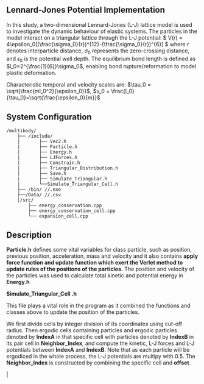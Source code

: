## Lennard-Jones Potential Implementation

In this study, a two-dimensional Lennard-Jones (L-J) lattice model is used to investigate the dynamic behaviour of elastic systems. The particles in the model interact on a triangular lattice through the L-J potential:
$
V(r) = 4\epsilon_0[(\frac{\sigma_0}{r})^{12}-(\frac{\sigma_0}{r})^{6}]
$
where *r* denotes interparticle distance, $\sigma_0$ represents the zero-crossing distance, and $\epsilon_0$ is the potential well depth. The equilibrium bond length is defined as $l_0=2^{\frac{1}{6}}\sigma_0$, enabling bond rupture/reformation to model plastic deformation.

Characteristic temporal and velocity scales are: $\tau_0 = \sqrt{\frac{ml_0^2}{\epsilon_0}}$, $v_0 = \frac{l_0}{\tau_0}=\sqrt{\frac{\epsilon_0}{m}}$

## System Configuration
```
/multibody/
	├── /include/
	|		├── Vec2.h  
	|		├── Particle.h	
	|		├── Energy.h	
	|		├── LJForces.h	
	|		├── Constrain.h	
	|		├──	Triangular_Distribution.h 
	|		├── Save.h 	
	|		├──	Simulate_Triangular.h	
	|		└──Simulate_Triangular_Cell.h
	├── /bin/ //.exe
	├──/Data/ //.csv
	|/src/
		├── energy_conservation.cpp
		├── energy_conservation_cell.cpp
		└── expansion_cell.cpp
```

## Description
**Particle.h** defines some vital variables for class particle, such as position, previous position, acceleration, mass and velocity and it also contains **apply force function and update function which exert the Verlet method to update rules of the positions  of the particles.** The position and velocity of the particles was used to calculate total kinetic and potential energy in **Energy.h**



**Simulate_Triangular_Cell .h**

This file plays a vital role in the program as it combined the functions and classes above to update the position of the particles.

We first divide cells by integer division of its coordinates using cut-off radius. Then ergodic cells containing particles and ergodic particles denoted by **IndexA**  in that specific cell with particles denoted by **IndexB** in its pair cell in **Neighbor_Index**, and compute the kinetic, L-J forces and L-J potentials between **IndexA** and **IndexB**. Note that as each particle will be ergodiced in the whole process, the L-J potentials are multipy with $0.5$. The **Neighbor_Index** is constructed by combining the specific cell and **offset**.

| 

